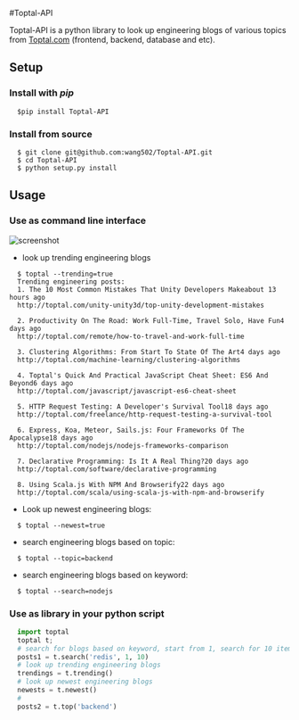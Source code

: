 #Toptal-API

Toptal-API is a python library to look up engineering blogs of various topics from [Toptal.com](http://toptal.com) (frontend, backend, database and etc).

## Setup
### Install with *pip*
```
  $pip install Toptal-API
```

### Install from source
```
  $ git clone git@github.com:wang502/Toptal-API.git
  $ cd Toptal-API
  $ python setup.py install
```

## Usage
### Use as command line interface
![screenshot](http://g.recordit.co/3VUDBBoN0V.gif)
- look up trending engineering blogs
```
  $ toptal --trending=true
  Trending engineering posts:
  1. The 10 Most Common Mistakes That Unity Developers Makeabout 13 hours ago
  http://toptal.com/unity-unity3d/top-unity-development-mistakes

  2. Productivity On The Road: Work Full-Time, Travel Solo, Have Fun4 days ago
  http://toptal.com/remote/how-to-travel-and-work-full-time

  3. Clustering Algorithms: From Start To State Of The Art4 days ago
  http://toptal.com/machine-learning/clustering-algorithms

  4. Toptal's Quick And Practical JavaScript Cheat Sheet: ES6 And Beyond6 days ago
  http://toptal.com/javascript/javascript-es6-cheat-sheet

  5. HTTP Request Testing: A Developer's Survival Tool18 days ago
  http://toptal.com/freelance/http-request-testing-a-survival-tool

  6. Express, Koa, Meteor, Sails.js: Four Frameworks Of The Apocalypse18 days ago
  http://toptal.com/nodejs/nodejs-frameworks-comparison

  7. Declarative Programming: Is It A Real Thing?20 days ago
  http://toptal.com/software/declarative-programming

  8. Using Scala.js With NPM And Browserify22 days ago
  http://toptal.com/scala/using-scala-js-with-npm-and-browserify
```
- Look up newest engineering blogs:
```
  $ toptal --newest=true
```
- search engineering blogs based on topic:
```
  $ toptal --topic=backend
```
- search engineering blogs based on keyword:
```
  $ toptal --search=nodejs
```
### Use as library in your python script
```python
  import toptal
  toptal t;
  # search for blogs based on keyword, start from 1, search for 10 items
  posts1 = t.search('redis', 1, 10)
  # look up trending engineering blogs
  trendings = t.trending()
  # look up newest engineering blogs
  newests = t.newest()
  #
  posts2 = t.top('backend')
```
